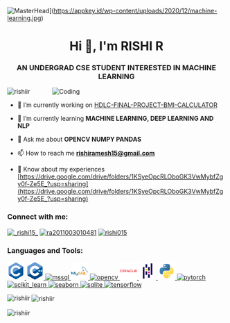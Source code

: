 ![MasterHead](https://appkey.id/wp-content/uploads/2020/12/machine-learning.jpg)](https://appkey.id/wp-content/uploads/2020/12/machine-learning.jpg)
<h1 align="center">Hi 👋, I'm RISHI R</h1>
<h3 align="center">AN UNDERGRAD CSE STUDENT INTERESTED IN MACHINE LEARNING</h3>
<img align="right" alt="Coding" width="400" src="https://cdn.dribbble.com/users/1292677/screenshots/6139167/avento.gif">


<p align="left"> <img src="[https://komarev.com/ghpvc/?username=rishiir&label=Profile%20views&color=0e75b6&style=flat](https://cdn.dribbble.com/users/1059583/screenshots/4171367/coding-freak.gif)" alt="rishiir" /> </p>

- 🔭 I’m currently working on [HDLC-FINAL-PROJECT-BMI-CALCULATOR](https://github.com/RishiiR/HDLC-FINAL-PROJECT-BMI-CALCULATOR)

- 🌱 I’m currently learning **MACHINE LEARNING, DEEP LEARNING AND NLP**

- 💬 Ask me about **OPENCV NUMPY PANDAS**

- 📫 How to reach me **rishiramesh15@gmail.com**

- 📄 Know about my experiences [https://drive.google.com/drive/folders/1KSyeOpcRLOboGK3VwMybfZgy0f-Ze5E_?usp=sharing](https://drive.google.com/drive/folders/1KSyeOpcRLOboGK3VwMybfZgy0f-Ze5E_?usp=sharing)

<h3 align="left">Connect with me:</h3>
<p align="left">
<a href="https://instagram.com/_rishi15_" target="blank"><img align="center" src="https://raw.githubusercontent.com/rahuldkjain/github-profile-readme-generator/master/src/images/icons/Social/instagram.svg" alt="_rishi15_" height="30" width="40" /></a>
<a href="https://www.hackerrank.com/ra2011003010481" target="blank"><img align="center" src="https://raw.githubusercontent.com/rahuldkjain/github-profile-readme-generator/master/src/images/icons/Social/hackerrank.svg" alt="ra2011003010481" height="30" width="40" /></a>
<a href="https://www.leetcode.com/rishi015" target="blank"><img align="center" src="https://raw.githubusercontent.com/rahuldkjain/github-profile-readme-generator/master/src/images/icons/Social/leet-code.svg" alt="rishi015" height="30" width="40" /></a>
</p>

<h3 align="left">Languages and Tools:</h3>
<p align="left"> <a href="https://www.cprogramming.com/" target="_blank" rel="noreferrer"> <img src="https://raw.githubusercontent.com/devicons/devicon/master/icons/c/c-original.svg" alt="c" width="40" height="40"/> </a> <a href="https://www.w3schools.com/cpp/" target="_blank" rel="noreferrer"> <img src="https://raw.githubusercontent.com/devicons/devicon/master/icons/cplusplus/cplusplus-original.svg" alt="cplusplus" width="40" height="40"/> </a> <a href="https://www.microsoft.com/en-us/sql-server" target="_blank" rel="noreferrer"> <img src="https://www.svgrepo.com/show/303229/microsoft-sql-server-logo.svg" alt="mssql" width="40" height="40"/> </a> <a href="https://www.mysql.com/" target="_blank" rel="noreferrer"> <img src="https://raw.githubusercontent.com/devicons/devicon/master/icons/mysql/mysql-original-wordmark.svg" alt="mysql" width="40" height="40"/> </a> <a href="https://opencv.org/" target="_blank" rel="noreferrer"> <img src="https://www.vectorlogo.zone/logos/opencv/opencv-icon.svg" alt="opencv" width="40" height="40"/> </a> <a href="https://www.oracle.com/" target="_blank" rel="noreferrer"> <img src="https://raw.githubusercontent.com/devicons/devicon/master/icons/oracle/oracle-original.svg" alt="oracle" width="40" height="40"/> </a> <a href="https://pandas.pydata.org/" target="_blank" rel="noreferrer"> <img src="https://raw.githubusercontent.com/devicons/devicon/2ae2a900d2f041da66e950e4d48052658d850630/icons/pandas/pandas-original.svg" alt="pandas" width="40" height="40"/> </a> <a href="https://www.python.org" target="_blank" rel="noreferrer"> <img src="https://raw.githubusercontent.com/devicons/devicon/master/icons/python/python-original.svg" alt="python" width="40" height="40"/> </a> <a href="https://pytorch.org/" target="_blank" rel="noreferrer"> <img src="https://www.vectorlogo.zone/logos/pytorch/pytorch-icon.svg" alt="pytorch" width="40" height="40"/> </a> <a href="https://scikit-learn.org/" target="_blank" rel="noreferrer"> <img src="https://upload.wikimedia.org/wikipedia/commons/0/05/Scikit_learn_logo_small.svg" alt="scikit_learn" width="40" height="40"/> </a> <a href="https://seaborn.pydata.org/" target="_blank" rel="noreferrer"> <img src="https://seaborn.pydata.org/_images/logo-mark-lightbg.svg" alt="seaborn" width="40" height="40"/> </a> <a href="https://www.sqlite.org/" target="_blank" rel="noreferrer"> <img src="https://www.vectorlogo.zone/logos/sqlite/sqlite-icon.svg" alt="sqlite" width="40" height="40"/> </a> <a href="https://www.tensorflow.org" target="_blank" rel="noreferrer"> <img src="https://www.vectorlogo.zone/logos/tensorflow/tensorflow-icon.svg" alt="tensorflow" width="40" height="40"/> </a> </p>

<p><img align="left" src="https://github-readme-stats.vercel.app/api/top-langs?username=rishiir&show_icons=true&locale=en&layout=compact" alt="rishiir" /></p>

<p>&nbsp;<img align="center" src="https://github-readme-stats.vercel.app/api?username=rishiir&show_icons=true&locale=en" alt="rishiir" /></p>

<p><img align="center" src="https://github-readme-streak-stats.herokuapp.com/?user=rishiir&" alt="rishiir" /></p>

